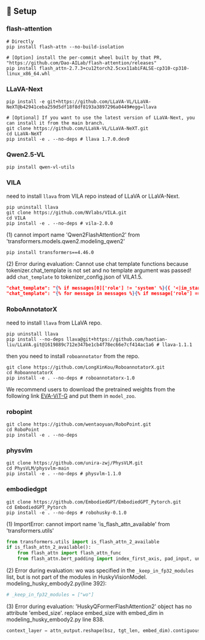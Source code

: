 
## 🔨 Setup

### flash-attention
```
# Directly
pip install flash-attn --no-build-isolation

# [Option] install the per-commit wheel built by that PR, "https://github.com/Dao-AILab/flash-attention/releases"
pip install flash_attn-2.7.3+cu12torch2.5cxx11abiFALSE-cp310-cp310-linux_x86_64.whl
```

### LLaVA-Next
```
pip install -e git+https://github.com/LLaVA-VL/LLaVA-NeXT@b42941ceba259d5df18f8df8193a3897296a0449#egg=llava

# [Optional] If you want to use the latest version of LLaVA-Next, you can install it from the main branch.
git clone https://github.com/LLaVA-VL/LLaVA-NeXT.git
cd LLaVA-NeXT
pip install -e . --no-deps # llava 1.7.0.dev0 
```

### Qwen2.5-VL
```
pip install qwen-vl-utils
```

### VILA
need to install `llava` from VILA repo instead of LLaVA or LLaVA-Next.
```
pip uninstall llava
git clone https://github.com/NVlabs/VILA.git
cd VILA
pip install -e . --no-deps # vila-2.0.0
```
(1) cannot import name 'Qwen2FlashAttention2' from 'transformers.models.qwen2.modeling_qwen2'
```
pip install transformers==4.46.0
```
(2) Error during evaluation: Cannot use chat template functions because tokenizer.chat_template is not set and no template argument was passed!
add `chat_template` to tokenizer_config.json of VILA1.5.
```json
"chat_template": "{% if messages[0]['role'] != 'system' %}{{ '<|im_start|>system\nYou are a helpful assistant<|im_end|>\n' }}{% endif %}{% for message in messages if message['content'] is not none %}{{ '<|im_start|>' + message['role'] + '\n' + message['content'] + '<|im_end|>' + '\n' }}{% endfor %}{% if add_generation_prompt %}{{ '<|im_start|>assistant\n' }}{% endif %}",
"chat_template": "{% for message in messages %}{% if message['role'] == 'user' %}{{ 'USER: ' + message['content'] + ' ' }}{% elif message['role'] == 'assistant' %}{{ 'ASSISTANT: ' + message['content'] + '</s>' }}{% endif %}{% endfor %}{% if add_generation_prompt %}{{ 'ASSISTANT:' }}{% endif %}"
```

### RoboAnnotatorX
need to install `llava` from LLaVA repo.
```
pip uninstall llava
pip install --no-deps llava@git+https://github.com/haotian-liu/LLaVA.git@1619889c712e347be1cb4f78ec66e7cf414ac1a6 # llava-1.1.1
```
then you need to install `roboannotator` from the repo.
```
git clone https://github.com/LongXinKou/RoboannotatorX.git
cd RoboannotatorX
pip install -e . --no-deps # roboannotatorx-1.0
```
We recommend users to download the pretrained weights from the following link [EVA-ViT-G](https://storage.googleapis.com/sfr-vision-language-research/LAVIS/models/BLIP2/eva_vit_g.pth)
and put them in `model_zoo`.

### robopint
```
git clone https://github.com/wentaoyuan/RoboPoint.git
cd RoboPoint
pip install -e . --no-deps 
```

### physvlm
```
git clone https://github.com/unira-zwj/PhysVLM.git
cd PhysVLM/physvlm-main
pip install -e . --no-deps # physvlm-1.1.0 
```

### embodiedgpt
```
git clone https://github.com/EmbodiedGPT/EmbodiedGPT_Pytorch.git
cd EmbodiedGPT_Pytorch
pip install -e . --no-deps # robohusky-0.1.0
```
(1) ImportError: cannot import name 'is_flash_attn_available' from 'transformers.utils'
```python
from transformers.utils import is_flash_attn_2_available
if is_flash_attn_2_available():
    from flash_attn import flash_attn_func
    from flash_attn.bert_padding import index_first_axis, pad_input, unpad_input  # noqa
```
(2) Error during evaluation: wo was specified in the `_keep_in_fp32_modules` list, but is not part of the modules in HuskyVisionModel.
modeling_husky_embody2.py(line 392): 
```python
# _keep_in_fp32_modules = ["wo"]
```
(3) Error during evaluation: 'HuskyQFormerFlashAttention2' object has no attribute 'embed_size'.
replace embed_size with embed_dim in modeling_husky_embody2.py line 838.
```python
context_layer = attn_output.reshape(bsz, tgt_len, embed_dim).contiguous()
```